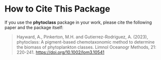 # How to Cite This Package

If you use the **phytoclass** package in your work, please cite the following paper and the package itself:

> Hayward, A., Pinkerton, M.H. and Gutierrez-Rodriguez, A. (2023),
> phytoclass: A pigment-based chemotaxonomic method to determine the biomass of phytoplankton classes.
> Limnol Oceanogr Methods, 21: 220-241. https://doi.org/10.1002/lom3.10541

